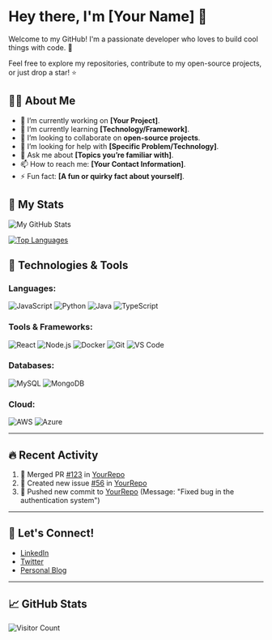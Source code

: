 # Hey there, I'm [Your Name] 👋

Welcome to my GitHub! I'm a passionate developer who loves to build cool things with code. 🌱 

Feel free to explore my repositories, contribute to my open-source projects, or just drop a star! ⭐

## 🧑‍💻 About Me

- 🔭 I’m currently working on **[Your Project]**.
- 🌱 I’m currently learning **[Technology/Framework]**.
- 👯 I’m looking to collaborate on **open-source projects**.
- 🤔 I’m looking for help with **[Specific Problem/Technology]**.
- 💬 Ask me about **[Topics you’re familiar with]**.
- 📫 How to reach me: **[Your Contact Information]**.
- ⚡ Fun fact: **[A fun or quirky fact about yourself]**.

## 🚀 My Stats

![My GitHub Stats](https://github-readme-stats.vercel.app/api?username=[YourUsername]&show_icons=true&hide_title=true&count_private=true&hide=prs&theme=radical)

[![Top Languages](https://github-readme-stats.vercel.app/api/top-langs/?username=[YourUsername]&layout=compact&theme=radical)](https://github.com/[YourUsername])

## 🔧 Technologies & Tools

### Languages:
![JavaScript](https://img.shields.io/badge/-JavaScript-FFEB00?style=flat&logo=javascript&logoColor=black)
![Python](https://img.shields.io/badge/-Python-3776AB?style=flat&logo=python&logoColor=white)
![Java](https://img.shields.io/badge/-Java-007396?style=flat&logo=java&logoColor=white)
![TypeScript](https://img.shields.io/badge/-TypeScript-3178C6?style=flat&logo=typescript&logoColor=white)

### Tools & Frameworks:
![React](https://img.shields.io/badge/-React-61DAFB?style=flat&logo=react&logoColor=black)
![Node.js](https://img.shields.io/badge/-Node.js-339933?style=flat&logo=node.js&logoColor=white)
![Docker](https://img.shields.io/badge/-Docker-2496ED?style=flat&logo=docker&logoColor=white)
![Git](https://img.shields.io/badge/-Git-F05032?style=flat&logo=git&logoColor=white)
![VS Code](https://img.shields.io/badge/-VS%20Code-007ACC?style=flat&logo=visualstudiocode&logoColor=white)

### Databases:
![MySQL](https://img.shields.io/badge/-MySQL-4479A1?style=flat&logo=mysql&logoColor=white)
![MongoDB](https://img.shields.io/badge/-MongoDB-47A248?style=flat&logo=mongodb&logoColor=white)

### Cloud:
![AWS](https://img.shields.io/badge/-AWS-232F3E?style=flat&logo=amazonaws&logoColor=white)
![Azure](https://img.shields.io/badge/-Azure-0089D6?style=flat&logo=microsoftazure&logoColor=white)

---

## 🔥 Recent Activity

<!--START_SECTION:activity-->
1. 🎉 Merged PR [#123](https://github.com/[YourUsername]/[Repository]/pull/123) in [YourRepo](https://github.com/[YourUsername]/[Repository])
2. 📝 Created new issue [#56](https://github.com/[YourUsername]/[Repository]/issues/56) in [YourRepo](https://github.com/[YourUsername]/[Repository])
3. 🌱 Pushed new commit to [YourRepo](https://github.com/[YourUsername]/[Repository]) (Message: "Fixed bug in the authentication system")
<!--END_SECTION:activity-->

---

## 💬 Let's Connect!

- [LinkedIn](https://www.linkedin.com/in/[YourLinkedIn])
- [Twitter](https://twitter.com/[YourTwitter])
- [Personal Blog](https://yourwebsite.com)

---

## 📈 GitHub Stats

![Visitor Count](https://profile-counter.glitch.me/[YourUsername]/count.svg)
